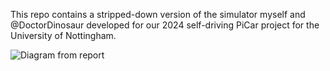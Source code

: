 This repo contains a stripped-down version of the simulator myself and @DoctorDinosaur developed for our 2024 self-driving PiCar project for the University of Nottingham.

![Diagram from report](https://github.com/jckpn/picar_sim/assets/14837124/9acc0b3e-487f-4e42-a84f-94388d5c1d10)
